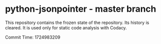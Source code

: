 # python-jsonpointer - master branch

This repository contains the frozen state of the repository.
Its history is cleared. It is used only for static code
analysis with Codacy.

Commit Time: 1724983209